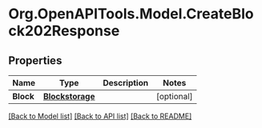 # Org.OpenAPITools.Model.CreateBlock202Response

## Properties

Name | Type | Description | Notes
------------ | ------------- | ------------- | -------------
**Block** | [**Blockstorage**](Blockstorage.md) |  | [optional] 

[[Back to Model list]](../README.md#documentation-for-models) [[Back to API list]](../README.md#documentation-for-api-endpoints) [[Back to README]](../README.md)

